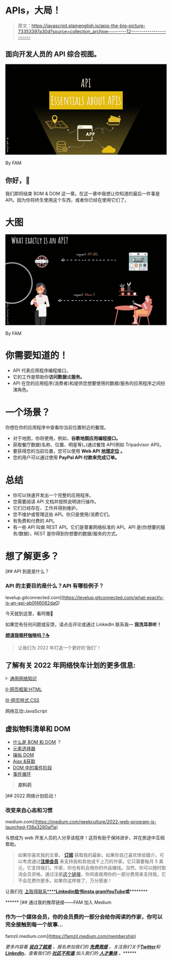 # APIs，大局！

> 原文：<https://javascript.plainenglish.io/apis-the-big-picture-73353397a30d?source=collection_archive---------12----------------------->

## 面向开发人员的 API 综合视图。

![](img/73f4bb0f67c50c066891503758345f5f.png)

By FAM

## 你好，👋

我们即将结束 BOM & DOM 这一章。在这一章中我想让你知道的最后一件事是 API。因为你将终生使用这个东西，或者你已经在使用它们了。

# 大图

![](img/7c5bff0cd02fa339aa5ed1f2ffb18cf2.png)

By FAM

# 你需要知道的！

*   API 代表应用程序编程接口。
*   它的工作是帮助你**访问数据**或**服务。**
*   API 在您的应用程序(消费者)和提供您想要使用的数据/服务的应用程序之间扮演角色。

# 一个场景？

你想在你的应用程序中查看你当前位置附近的餐馆。

*   对于地图，你将使用，例如，**谷歌地图应用编程接口。**
*   获取餐厅数据(名称、位置、明星等)。)通过餐馆 API(例如 Tripadvisor API)。
*   要获得您的当前位置，您可以使用 **Web API** [**地理定位**](https://developer.mozilla.org/en-US/docs/Web/API/Geolocation_API) **。**
*   您的用户可以通过使用 **PayPal API 付款来完成订单。**

# 总结

*   你可以快速开发出一个完整的应用程序。
*   您需要阅读 API 文档并按照说明进行操作。
*   它们已经存在、工作并得到维护。
*   您不维护或管理这些 API。你只是使用/消费它们。
*   有免费和付费的 API。
*   有一些 API 叫做 REST API。它们是尊重网络标准的 API。API 是(你想要的服务/数据)，REST 是你得到你想要的数据/服务的方式。

# 想了解更多？

[](https://levelup.gitconnected.com/what-exactly-is-an-api-ab0f46062da0) [## API 到底是什么？

### API 的主要目的是什么？API 有哪些例子？

levelup.gitconnected.com](https://levelup.gitconnected.com/what-exactly-is-an-api-ab0f46062da0) 

今天就到这里，看阿雅🙋

如果您有任何问题或反馈，请点击评论或通过 LinkedIn 联系我— **我洗耳恭听！**

[**想请我喝杯咖啡吗？☕️**](https://www.buymeacoffee.com/fatimaamzil)

> 让我们为 2022 年打造一个更好的‘我们’！

## 了解有关 2022 年网络快车计划的更多信息:

I- [通用网络知识](https://medium.com/geekculture/2022-web-program-chapter-n-1-is-done-499fb0707220?source=your_stories_page----------------------------------------)

[II-网页框架:HTML](https://famzil.medium.com/your-html-essentials-69d9b2349355?source=your_stories_page----------------------------------------)

[III-网页样式:CSS](https://medium.com/geekculture/recap-of-the-css-chapter-ae388d51e564?source=your_stories_page----------------------------------------)

网络互动:JavaScript

## 虚拟物料清单和 DOM

*   [什么是 BOM 和 DOM](https://medium.com/geekculture/what-are-the-dom-and-bom-9fb1a3ed736f?source=your_stories_page-------------------------------------) ？
*   [元素选择器](/selecting-dom-elements-e33fb235e81d?source=your_stories_page-------------------------------------)
*   [操纵 DOM](https://famzil.medium.com/dom-manipulation-13959986300?source=your_stories_page-------------------------------------)
*   [Ajax &获取](https://levelup.gitconnected.com/calling-for-data-d9523c7c62e2?source=your_stories_page-------------------------------------)
*   [DOM 中的事件阶段](https://famzil.medium.com/events-phases-inside-the-dom-8ca5d8929ade?source=your_stories_page-------------------------------------)
*   [事件循环](https://levelup.gitconnected.com/event-loop-visualized-78c5861e98fb?source=your_stories_page-------------------------------------)

> **原料药**

[](https://medium.com/geekculture/2022-web-program-is-launched-f38a3280af1a) [## 2022 网络计划启动！

### 改变来自心态和习惯

medium.com](https://medium.com/geekculture/2022-web-program-is-launched-f38a3280af1a) 

与想成为 web 开发人员的人分享该程序！这将有助于保持进步，并在旅途中互相帮助。

> 如果你喜欢我的文章， [**订阅**](https://famzil.medium.com/subscribe) 获取我的最新。如果你自己喜欢体验媒介，可以考虑通过[**注册会员**](https://famzil.medium.com/membership) 来支持我和其他成千上万的作家。它只需要每月 5 美元，它支持我们，作家，你也有机会用你的作品赚钱。当然，你可以随时取消会员资格。通过注册[这个链接](https://famzil.medium.com/membership)，你将直接用你的一部分费用来支持我，它不会花费你更多。如果你这样做了，万分感谢！

让我们在 [**上**取得联系****](https://medium.com/@famzil/)**[**Linkedin**](https://www.linkedin.com/in/fatima-amzil-9031ba95/)**[**脸书**](https://www.facebook.com/The-Front-End-World)**[**insta gram**](https://www.instagram.com/the_frontend_world/)**[**YouTube**](https://www.youtube.com/channel/UCaxr-f9r6P1u7Y7SKFHi12g)**或**[](https://twitter.com/FatimaAMZIL9)********

******[](https://famzil.medium.com/membership) [## 通过我的推荐链接——FAM 加入 Medium

### 作为一个媒体会员，你的会员费的一部分会给你阅读的作家，你可以完全接触到每一个故事…

famzil.medium.com](https://famzil.medium.com/membership) 

*更多内容看* [***说白了就是***](https://plainenglish.io/) *。报名参加我们的* [***免费周报***](http://newsletter.plainenglish.io/) *。关注我们关于*[***Twitter***](https://twitter.com/inPlainEngHQ)*和*[***LinkedIn***](https://www.linkedin.com/company/inplainenglish/)*。查看我们的* [***社区不和谐***](https://discord.gg/GtDtUAvyhW) *加入我们的* [***人才集体***](https://inplainenglish.pallet.com/talent/welcome) *。*******